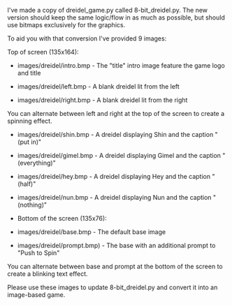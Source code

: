 I've made a copy of dreidel_game.py called 8-bit_dreidel.py. The new version should keep the same logic/flow in as much as possible, but should use bitmaps exclusively for the graphics.

To aid you with that conversion I've provided 9 images:

Top of screen (135x164):

- images/dreidel/intro.bmp - The "title" intro image feature the game logo and title

- images/dreidel/left.bmp - A blank dreidel lit from the left
- images/dreidel/right.bmp - A blank dreidel lit from the right

You can alternate between left and right at the top of the screen to create a spinning effect.

- images/dreidel/shin.bmp - A dreidel displaying Shin and the caption "(put in)"
- images/dreidel/gimel.bmp - A dreidel displaying Gimel and the caption "(everything)"
- images/dreidel/hey.bmp - A dreidel displaying Hey and the caption "(half)"
- images/dreidel/nun.bmp - A dreidel displaying Nun and the caption "(nothing)"

- Bottom of the screen (135x76):

- images/dreidel/base.bmp - The default base image
- images/dreidel/prompt.bmp) - The base with an additional prompt to "Push to Spin"

You can alternate between base and prompt at the bottom of the screen to create a blinking text effect.

Please use these images to update 8-bit_dreidel.py and convert it into an image-based game.
